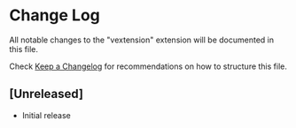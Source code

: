 # Change Log

All notable changes to the "vextension" extension will be documented in this file.

Check [Keep a Changelog](http://keepachangelog.com/) for recommendations on how to structure this file.

## [Unreleased]

- Initial release